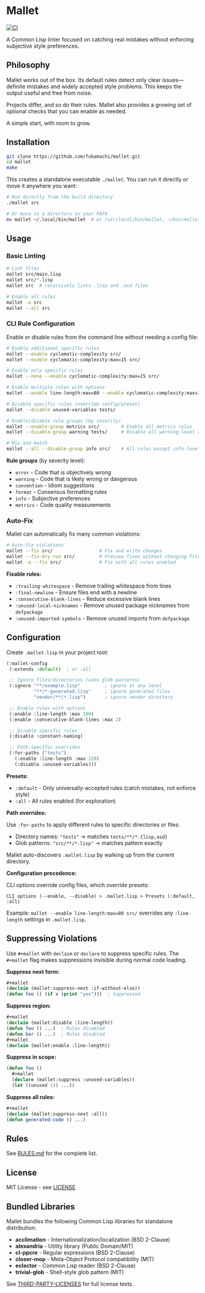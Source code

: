 # Mallet

[![CI](https://github.com/fukamachi/mallet/actions/workflows/ci.yml/badge.svg)](https://github.com/fukamachi/mallet/actions/workflows/ci.yml)

A Common Lisp linter focused on catching real mistakes without enforcing subjective style preferences.

## Philosophy

Mallet works out of the box. Its default rules detect only clear issues—definite mistakes and widely accepted style problems. This keeps the output useful and free from noise.

Projects differ, and so do their rules. Mallet also provides a growing set of optional checks that you can enable as needed.

A simple start, with room to grow.

## Installation

```bash
git clone https://github.com/fukamachi/mallet.git
cd mallet
make
```

This creates a standalone executable `./mallet`. You can run it directly or move it anywhere you want:

```bash
# Run directly from the build directory
./mallet src

# Or move to a directory in your PATH
mv mallet ~/.local/bin/mallet  # or /usr/local/bin/mallet, ~/bin/mallet, etc.
```

## Usage

### Basic Linting

```bash
# Lint files
mallet src/main.lisp
mallet src/*.lisp
mallet src  # recursively lints .lisp and .asd files

# Enable all rules
mallet -a src
mallet --all src
```

### CLI Rule Configuration

Enable or disable rules from the command line without needing a config file:

```bash
# Enable additional specific rules
mallet --enable cyclomatic-complexity src/
mallet --enable cyclomatic-complexity:max=15 src/

# Enable only specific rules
mallet --none --enable cyclomatic-complexity:max=15 src/

# Enable multiple rules with options
mallet --enable line-length:max=80 --enable cyclomatic-complexity:max=10 src/

# Disable specific rules (override config/preset)
mallet --disable unused-variables tests/

# Enable/disable rule groups (by severity)
mallet --enable-group metrics src/        # Enable all metrics rules
mallet --disable-group warning tests/     # Disable all warning-level rules

# Mix and match
mallet --all --disable-group info src/    # All rules except info-level
```

**Rule groups** (by severity level):
- `error` - Code that is objectively wrong
- `warning` - Code that is likely wrong or dangerous
- `convention` - Idiom suggestions
- `format` - Consensus formatting rules
- `info` - Subjective preferences
- `metrics` - Code quality measurements

### Auto-Fix

Mallet can automatically fix many common violations:

```bash
# Auto-fix violations
mallet --fix src/                 # Fix and write changes
mallet --fix-dry-run src/         # Preview fixes without changing files
mallet -a --fix src/              # Fix with all rules enabled
```

**Fixable rules:**
- `:trailing-whitespace` - Remove trailing whitespace from lines
- `:final-newline` - Ensure files end with a newline
- `:consecutive-blank-lines` - Reduce excessive blank lines
- `:unused-local-nicknames` - Remove unused package nicknames from `defpackage`
- `:unused-imported-symbols` - Remove unused imports from `defpackage`

## Configuration

Create `.mallet.lisp` in your project root:

```lisp
(:mallet-config
 (:extends :default)  ; or :all

 ;; Ignore files/directories (uses glob patterns)
 (:ignore "**/example.lisp"         ; ignore at any level
          "**/*-generated.lisp"     ; ignore generated files
          "vendor/**/*.lisp")       ; ignore vendor directory

 ;; Enable rules with options
 (:enable :line-length :max 100)
 (:enable :consecutive-blank-lines :max 2)

 ;; Disable specific rules
 (:disable :constant-naming)

 ;; Path-specific overrides
 (:for-paths ("tests")
   (:enable :line-length :max 120)
   (:disable :unused-variables)))
```

**Presets:**

- `:default` - Only universally-accepted rules (catch mistakes, not enforce style)
- `:all` - All rules enabled (for exploration)

**Path overrides:**

Use `:for-paths` to apply different rules to specific directories or files:
- Directory names: `"tests"` → matches `tests/**/*.{lisp,asd}`
- Glob patterns: `"src/**/*.lisp"` → matches pattern exactly

Mallet auto-discovers `.mallet.lisp` by walking up from the current directory.

**Configuration precedence:**

CLI options override config files, which override presets:

```
CLI options (--enable, --disable) > .mallet.lisp > Presets (:default, :all)
```

Example: `mallet --enable line-length:max=80 src/` overrides any `:line-length` settings in `.mallet.lisp`.

## Suppressing Violations

Use `#+mallet` with `declaim` or `declare` to suppress specific rules. The `#+mallet` flag makes suppressions invisible during normal code loading.

**Suppress next form:**
```lisp
#+mallet
(declaim (mallet:suppress-next :if-without-else))
(defun foo () (if x (print "yes")))  ; Suppressed
```

**Suppress region:**
```lisp
#+mallet
(declaim (mallet:disable :line-length))
(defun foo () ...)  ; Rules disabled
(defun bar () ...)  ; Rules disabled
#+mallet
(declaim (mallet:enable :line-length))
```

**Suppress in scope:**
```lisp
(defun foo ()
  #+mallet
  (declare (mallet:suppress :unused-variables))
  (let ((unused 1)) ...))
```

**Suppress all rules:**
```lisp
#+mallet
(declaim (mallet:suppress-next :all))
(defun generated-code () ...)
```

## Rules

See [RULES.md](RULES.md) for the complete list.

## License

MIT License - see [LICENSE](LICENSE)

## Bundled Libraries

Mallet bundles the following Common Lisp libraries for standalone distribution:

- **acclimation** - Internationalization/localization (BSD 2-Clause)
- **alexandria** - Utility library (Public Domain/MIT)
- **cl-ppcre** - Regular expressions (BSD 2-Clause)
- **closer-mop** - Meta-Object Protocol compatibility (MIT)
- **eclector** - Common Lisp reader (BSD 2-Clause)
- **trivial-glob** - Shell-style glob pattern (MIT)

See [THIRD-PARTY-LICENSES](THIRD-PARTY-LICENSES) for full license texts.
